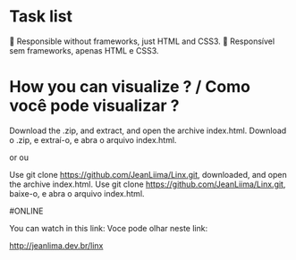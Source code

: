 # Task list
🚀 Responsible without frameworks, just HTML and CSS3.
🚀 Responsível sem frameworks, apenas HTML e CSS3.

# How you can visualize ? / Como você pode visualizar ?

Download the .zip, and extract, and open the archive index.html.
Download o .zip, e extraí-o, e abra o arquivo index.html.

or
ou

Use git clone https://github.com/JeanLiima/Linx.git, downloaded, and open the archive index.html.
Use git clone https://github.com/JeanLiima/Linx.git, baixe-o, e abra o arquivo index.html.

#ONLINE

You can watch in this link: 
Voce pode olhar neste link:

http://jeanlima.dev.br/linx
